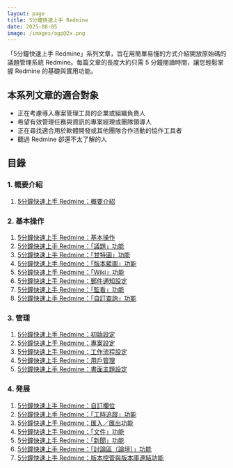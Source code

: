 ```yaml
---
layout: page
title: 5分鐘快速上手 Redmine
date: 2025-08-05
image: /images/ogp@2x.png
---
```


「5分鐘快速上手 Redmine」系列文章，旨在用簡單易懂的方式介紹開放原始碼的議題管理系統 Redmine。每篇文章的長度大約只需 5 分鐘閱讀時間，讓您輕鬆掌握 Redmine 的基礎與實用功能。

## 本系列文章的適合對象

* 正在考慮導入專案管理工具的企業或組織負責人
* 希望有效管理任務與資訊的專案經理或團隊領導人
* 正在尋找適合用於軟體開發或其他團隊合作活動的協作工具者
* 聽過 Redmine 卻還不太了解的人

## 目錄

### 1. 概要介紹

1. [5分鐘快速上手 Redmine：概要介紹](overview.md)

### 2. 基本操作

1. [5分鐘快速上手 Redmine：基本操作](quick-start.md)
1. [5分鐘快速上手 Redmine：「議題」功能](issue.md)
1. [5分鐘快速上手 Redmine：「甘特圖」功能](gantt-chart.md)
1. [5分鐘快速上手 Redmine：「版本藍圖」功能](roadmap.md)
1. [5分鐘快速上手 Redmine：「Wiki」功能](wiki.md)
1. [5分鐘快速上手 Redmine：郵件通知設定](email-notifications.md)
1. [5分鐘快速上手 Redmine：「監看」功能](watch.md)
1. [5分鐘快速上手 Redmine：「自訂查詢」功能](custom-queries.md)

### 3. 管理

1. [5分鐘快速上手 Redmine：初始設定](initial-settings.md)
1. [5分鐘快速上手 Redmine：專案設定](project.md)
1. [5分鐘快速上手 Redmine：工作流程設定](workflow.md)
1. [5分鐘快速上手 Redmine：用戶管理](users.md)
1. [5分鐘快速上手 Redmine：書面主題設定](theme.md)

### 4. 発展

1. [5分鐘快速上手 Redmine：自訂欄位](custom-fields.md)
1. [5分鐘快速上手 Redmine：「工時追蹤」功能](time-tracking.md)
1. [5分鐘快速上手 Redmine：匯入／匯出功能](import-export.md)
1. [5分鐘快速上手 Redmine：「文件」功能](documents.md)
1. [5分鐘快速上手 Redmine：「新聞」功能](news.md)
1. [5分鐘快速上手 Redmine：「討論區（論壇）」功能](forums.md)
1. [5分鐘快速上手 Redmine：版本控管與版本庫連結功能](repository.md)
